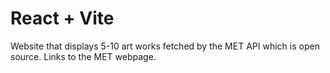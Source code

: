 # React + Vite

Website that displays 5-10 art works fetched by the MET API which is open source. Links to the MET webpage. 
